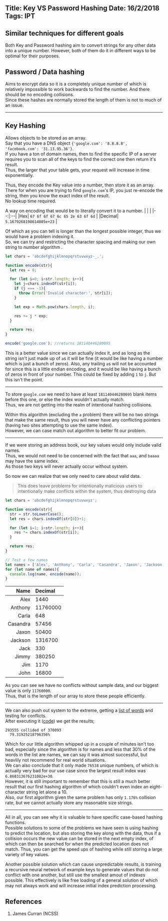 Title: Key VS Password Hashing
Date: 16/2/2018
Tags: IPT
---
Similar techniques for different goals
---
Both Key and Password hashing aim to convert strings for any other data into a unique number. However, both of them do it in different ways to be optimal for their purposes.

## Password / Data hashing
Aims to encrypt data so it is a completely unique number of which is relatively impossible to work backwards to find the number. And there should be no encoding collisions.  
Since these hashes are normally stored the length of them is not to much of an issue.

---

## Key Hashing
Allows objects to be stored as an array.  
Say that you have a DNS object ``{'google.com': '8.8.8.8', 'facebook.com': '31.13.95.36'}``.  
If you have a ton of domain names, then to find the specific IP of a server requires you to scan all of the keys to find the correct one then return it's result.  
Thus, the larger that your table gets, your request will increase in time exponentially.  

Thus, they encode the Key value into a number, then store it as an array.  
There for when you are trying to find ``google.com``'s IP, you just re-encode the string, then you know the exact index of the result.  
No lookup time required.  

A way on encoding that would be to literally convert it to a number.
| | |
|--:|:--|
|Hex| ``67 6f 6f 67 6c 65 2e 63 6f 6d`` |
|Decimal| ``5.1679268198614805e+23`` |

Of which as you can tell is longer than the longest possible integer, thus we would have a problem indexing it.  
So, we can try and restricting the character spacing and making our own string to number algorithm .
```javascript
let chars = 'abcdefghijklmnopqrstuvwxyz-_.';

function encode(str){
  let res = 0;

  for (let i=0; i<str.length; i++){
    let j=chars.indexOf(str[i]);
    if (j === -1){
      throw Error('Invalid character:', str[i]);
    }

    let exp = Math.pow(chars.length, i);

    res += j * exp;
  }

  return res;
}

encode('google.com'); //returns 181140446280695
```
This is a better value since we can actually index it, and as long as the string isn't just made up of ``a``s it will be fine (it would be like having a number which is just a bunch of zeros). Also, any trailing ``a``s will not be accounted for since this is a little endian encoding, and it would be like having a bunch of zeros in front of your number. This could be fixed by adding ``1`` to ``j``. But this isn't the point.  

---

To store ``google.com`` we need to have at least ``181140446280695`` blank items before this one, or else the index wouldn't actually match.  
Thus, we are not getting into the realm of intentional hashing collisions.  

Within this algorithm (excluding the ``a`` problem) there will be no two strings that make the same result, thus you will never have any conflicting pointers (having two sites attempting to use the same index).  
However, we can case match out algorithm to better fit our problem.  

---

If we were storing an address book, our key values would only include valid names.  
Thus, we would not need to be concerned with the fact that ``aaa``, and ``baaaa`` may have the same index.  
As those two keys will never actually occur without system.  

So now we can realize that we only need to care about valid data.
> This does leave problems for intentionally malicious users to intentionally make conflicts within the system, thus destroying data
```javascript
let chars = 'abcdefghijklmnopqrstuvwxyz';

function encode(str){
  str = str.toLowerCase();
  let res = chars.indexOf(str[0])+1;

  for (let i=1; i<str.length; i++){
    res *= chars.indexOf(str[i]);
  }

  return res;
}

// Test a few names
let names = ['Alex', 'Anthony', 'Carla', 'Casandra', 'Jaxon', 'Jackson', 'Jack', 'Jimmy', 'Jim', 'John'];
for (let name of names){
  console.log(name, encode(name));
}
```

| Name | Decimal |
|--:|:--|
Alex|1440
Anthony|11760000
Carla|648
Casandra|57456
Jaxon|50400
Jackson|1316700
Jack|330
Jimmy|380250
Jim|1170
John|16800

As you can see we have no conflicts without sample data, and our biggest value is only ``11760000``.  
Thus, that is the length of our array to store these people efficiently.

---

We can also push out system to the extreme, getting a [list of words](https://raw.githubusercontent.com/dwyl/english-words/master/words_alpha.txt) and testing for conflicts.  
After executing it ([code](/code/4-1.js)) we get the results;
```
293555 collided of 370093
  79.31925218796356% 
```
Which for our little algorithm  whipped up in a couple of minutes isn't too bad, especially since the algorithm is for names and less that 30% of the words in the list are names, we can say it was almost successful, but heavlily not recommend for real world situations.  
We can also conclude that it only made ``76538`` unique numbers, of which is actually very bad for our use case since the largest result index was ``6.868313676231082e+30``.  
However, it is still important to remember that this is still a much better result that our first hashing algorithm of which couldn't even index an eight-character string let alone a 10.  
Also, our first algorithm given the same problem has only ``1.176%`` collision rate, but we cannot actually store any reasonable size strings.

---

All in all, you can see why it is valuable to have specific case-based hashing functions.  
Possible solutions to some of the problems we have seen is using hashing to predict the location, but also storing the key along with the data, thus if a collision occurs the new value can be stored in the next empty index, of which can then be searched for when the predicted location does not match. Thus, you can get the speed ups of hashing while still storing a large variety of key values.  

Another possible solution which can cause unpredictable results, is training a recursive neural network of example keys to generate values that do not conflict with one another, but still use the smallest amout of indexes possible. This effectively is like free loading of a general solution of which may not always work and will increase initial index prediction processing.

## References
1. James Curran (NCSS)

